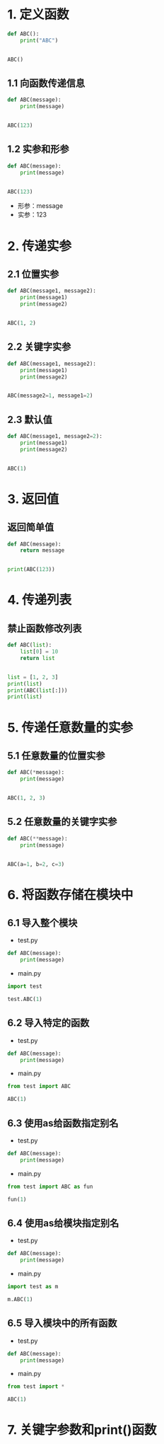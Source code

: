 # 1. 定义函数

```python
def ABC():
    print("ABC")


ABC()
```



## 1.1 向函数传递信息

```python
def ABC(message):
    print(message)


ABC(123)
```



## 1.2 实参和形参

```python
def ABC(message):
    print(message)


ABC(123)
```

- 形参：message
- 实参：123



# 2. 传递实参

## 2.1 位置实参

```python
def ABC(message1, message2):
    print(message1)
    print(message2)


ABC(1, 2)
```



## 2.2 关键字实参

```python
def ABC(message1, message2):
    print(message1)
    print(message2)


ABC(message2=1, message1=2)
```



## 2.3 默认值

```python
def ABC(message1, message2=2):
    print(message1)
    print(message2)


ABC(1)
```



# 3. 返回值

## 返回简单值

```python
def ABC(message):
    return message


print(ABC(123))
```



# 4. 传递列表

## 禁止函数修改列表

```python
def ABC(list):
    list[0] = 10
    return list


list = [1, 2, 3]
print(list)
print(ABC(list[:]))
print(list)
```



# 5. 传递任意数量的实参

## 5.1 任意数量的位置实参

```python
def ABC(*message):
    print(message)


ABC(1, 2, 3)
```



## 5.2 任意数量的关键字实参

```python
def ABC(**message):
    print(message)


ABC(a=1, b=2, c=3)
```



# 6. 将函数存储在模块中

## 6.1 导入整个模块

- test.py

```python
def ABC(message):
    print(message)
```

- main.py

```python
import test

test.ABC(1)
```



## 6.2 导入特定的函数

- test.py

```python
def ABC(message):
    print(message)
```

- main.py

```python
from test import ABC

ABC(1)
```



## 6.3 使用as给函数指定别名

- test.py

```python
def ABC(message):
    print(message)
```

- main.py

```python
from test import ABC as fun

fun(1)
```



## 6.4 使用as给模块指定别名

- test.py

```python
def ABC(message):
    print(message)
```

- main.py

```python
import test as m

m.ABC(1)
```



## 6.5 导入模块中的所有函数

- test.py

```python
def ABC(message):
    print(message)
```

- main.py

```python
from test import *

ABC(1)
```



# 7. 关键字参数和print()函数





